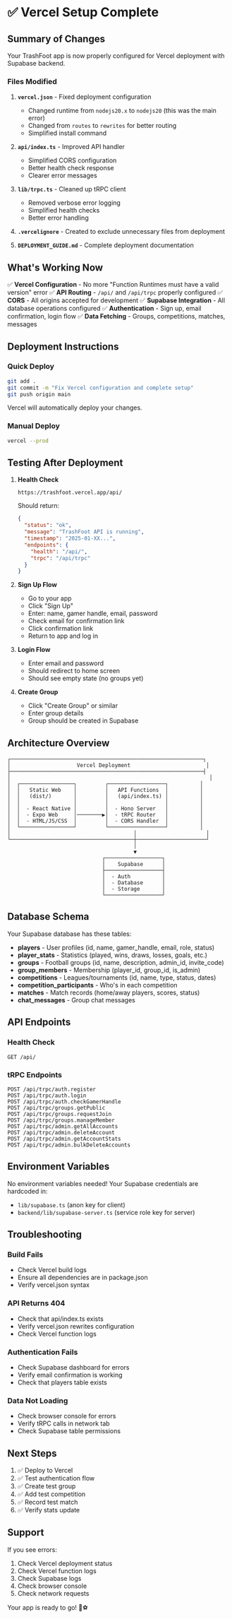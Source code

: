 # ✅ Vercel Setup Complete

## Summary of Changes

Your TrashFoot app is now properly configured for Vercel deployment with Supabase backend.

### Files Modified

1. **`vercel.json`** - Fixed deployment configuration
   - Changed runtime from `nodejs20.x` to `nodejs20` (this was the main error)
   - Changed from `routes` to `rewrites` for better routing
   - Simplified install command

2. **`api/index.ts`** - Improved API handler
   - Simplified CORS configuration
   - Better health check response
   - Clearer error messages

3. **`lib/trpc.ts`** - Cleaned up tRPC client
   - Removed verbose error logging
   - Simplified health checks
   - Better error handling

4. **`.vercelignore`** - Created to exclude unnecessary files from deployment

5. **`DEPLOYMENT_GUIDE.md`** - Complete deployment documentation

## What's Working Now

✅ **Vercel Configuration** - No more "Function Runtimes must have a valid version" error
✅ **API Routing** - `/api/` and `/api/trpc` properly configured
✅ **CORS** - All origins accepted for development
✅ **Supabase Integration** - All database operations configured
✅ **Authentication** - Sign up, email confirmation, login flow
✅ **Data Fetching** - Groups, competitions, matches, messages

## Deployment Instructions

### Quick Deploy
```bash
git add .
git commit -m "Fix Vercel configuration and complete setup"
git push origin main
```

Vercel will automatically deploy your changes.

### Manual Deploy
```bash
vercel --prod
```

## Testing After Deployment

1. **Health Check**
   ```
   https://trashfoot.vercel.app/api/
   ```
   Should return:
   ```json
   {
     "status": "ok",
     "message": "TrashFoot API is running",
     "timestamp": "2025-01-XX...",
     "endpoints": {
       "health": "/api/",
       "trpc": "/api/trpc"
     }
   }
   ```

2. **Sign Up Flow**
   - Go to your app
   - Click "Sign Up"
   - Enter: name, gamer handle, email, password
   - Check email for confirmation link
   - Click confirmation link
   - Return to app and log in

3. **Login Flow**
   - Enter email and password
   - Should redirect to home screen
   - Should see empty state (no groups yet)

4. **Create Group**
   - Click "Create Group" or similar
   - Enter group details
   - Group should be created in Supabase

## Architecture Overview

```
┌─────────────────────────────────────────────────────────────┐
│                     Vercel Deployment                        │
├─────────────────────────────────────────────────────────────┤
│                                                               │
│  ┌─────────────────┐         ┌──────────────────┐          │
│  │   Static Web    │         │   API Functions  │          │
│  │   (dist/)       │         │   (api/index.ts) │          │
│  │                 │         │                  │          │
│  │  - React Native │         │  - Hono Server   │          │
│  │  - Expo Web     │────────▶│  - tRPC Router   │          │
│  │  - HTML/JS/CSS  │         │  - CORS Handler  │          │
│  └─────────────────┘         └──────────────────┘          │
│                                       │                      │
└───────────────────────────────────────┼──────────────────────┘
                                        │
                                        ▼
                              ┌──────────────────┐
                              │    Supabase      │
                              ├──────────────────┤
                              │  - Auth          │
                              │  - Database      │
                              │  - Storage       │
                              └──────────────────┘
```

## Database Schema

Your Supabase database has these tables:

- **players** - User profiles (id, name, gamer_handle, email, role, status)
- **player_stats** - Statistics (played, wins, draws, losses, goals, etc.)
- **groups** - Football groups (id, name, description, admin_id, invite_code)
- **group_members** - Membership (player_id, group_id, is_admin)
- **competitions** - Leagues/tournaments (id, name, type, status, dates)
- **competition_participants** - Who's in each competition
- **matches** - Match records (home/away players, scores, status)
- **chat_messages** - Group chat messages

## API Endpoints

### Health Check
```
GET /api/
```

### tRPC Endpoints
```
POST /api/trpc/auth.register
POST /api/trpc/auth.login
POST /api/trpc/auth.checkGamerHandle
POST /api/trpc/groups.getPublic
POST /api/trpc/groups.requestJoin
POST /api/trpc/groups.manageMember
POST /api/trpc/admin.getAllAccounts
POST /api/trpc/admin.deleteAccount
POST /api/trpc/admin.getAccountStats
POST /api/trpc/admin.bulkDeleteAccounts
```

## Environment Variables

No environment variables needed! Your Supabase credentials are hardcoded in:
- `lib/supabase.ts` (anon key for client)
- `backend/lib/supabase-server.ts` (service role key for server)

## Troubleshooting

### Build Fails
- Check Vercel build logs
- Ensure all dependencies are in package.json
- Verify vercel.json syntax

### API Returns 404
- Check that api/index.ts exists
- Verify vercel.json rewrites configuration
- Check Vercel function logs

### Authentication Fails
- Check Supabase dashboard for errors
- Verify email confirmation is working
- Check that players table exists

### Data Not Loading
- Check browser console for errors
- Verify tRPC calls in network tab
- Check Supabase table permissions

## Next Steps

1. ✅ Deploy to Vercel
2. ✅ Test authentication flow
3. ✅ Create test group
4. ✅ Add test competition
5. ✅ Record test match
6. ✅ Verify stats update

## Support

If you see errors:
1. Check Vercel deployment status
2. Check Vercel function logs
3. Check Supabase logs
4. Check browser console
5. Check network requests

Your app is ready to go! 🚀⚽
